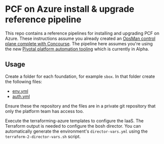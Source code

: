# PCF on Azure install & upgrade reference pipeline

This repo contains a reference pipelines for installing and upgrading PCF on Azure.
These instructions assume you already created an
[OpsMan control plane complete with Concourse](https://github.com/pivotal/control-plane).
The pipeline here assumes you're using the new
[Pivotal platform automation tooling](http://docs.pivotal.io/pcf-automation/unreleased/)
which is currently in Alpha.

## Usage

Create a folder for each foundation, for example `sbox`. In that folder create the following files:

- [env.yml](https://docs.pivotal.io/pcf-automation/alpha/task-reference.html#env)
- [auth.yml](https://docs.pivotal.io/pcf-automation/alpha/task-reference.html#auth)

Ensure these the repository and the files are in a private git repository that only
the platform team has access too.

Execute the terraforming-azure templates to configure the IaaS. The Terraform output is needed
to configure the bosh director. You can automatically generate the environment's
`director-vars.yml` using the `terraform-2-director-vars.sh` script.



